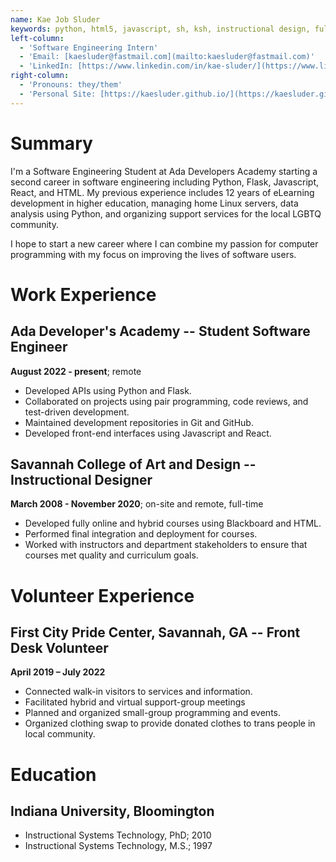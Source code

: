 ```yaml
---
name: Kae Job Sluder
keywords: python, html5, javascript, sh, ksh, instructional design, full-stack development
left-column:
  - 'Software Engineering Intern'
  - 'Email: [kaesluder@fastmail.com](mailto:kaesluder@fastmail.com)'
  - 'LinkedIn: [https://www.linkedin.com/in/kae-sluder/](https://www.linkedin.com/in/kae-sluder/)'
right-column:
  - 'Pronouns: they/them'
  - 'Personal Site: [https://kaesluder.github.io/](https://kaesluder.github.io/)'
---
```


# Summary

I'm a Software Engineering Student at Ada Developers Academy starting a second
career in software engineering including Python, Flask, Javascript, React, and
HTML. My previous experience includes 12 years of eLearning development in
higher education, managing home Linux servers, data analysis using Python, and
organizing support services for the local LGBTQ community.

I hope to start a new career where I can combine my passion for computer
programming with my focus on improving the lives of software users.

# Work Experience

## Ada Developer's Academy -- Student Software Engineer

**August 2022 - present**; remote

- Developed APIs using Python and Flask.
- Collaborated on projects using pair programming, code reviews, and test-driven development.
- Maintained development repositories in Git and GitHub.
- Developed front-end interfaces using Javascript and React.

## Savannah College of Art and Design -- Instructional Designer

**March 2008 - November 2020**; on-site and remote, full-time

- Developed fully online and hybrid courses using Blackboard and HTML.
- Performed final integration and deployment for courses.
- Worked with instructors and department stakeholders to ensure that courses met quality and curriculum goals.

# Volunteer Experience

## First City Pride Center, Savannah, GA -- Front Desk Volunteer

**April 2019 – July 2022**

- Connected walk-in visitors to services and information.
- Facilitated hybrid and virtual support-group meetings
- Planned and organized small-group programming and events.
- Organized clothing swap to provide donated clothes to trans people in local community.

# Education

## Indiana University, Bloomington

- Instructional Systems Technology, PhD; 2010
- Instructional Systems Technology, M.S.; 1997
